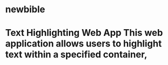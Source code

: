 # newbible
# Text Highlighting Web App  This web application allows users to highlight text within a specified container, 
